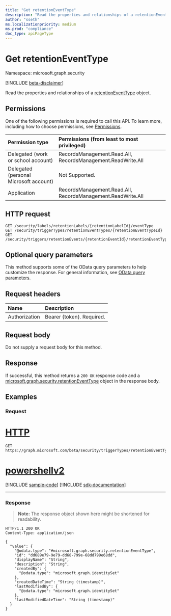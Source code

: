 ```yaml
---
title: "Get retentionEventType"
description: "Read the properties and relationships of a retentionEventType object."
author: "sseth"
ms.localizationpriority: medium
ms.prod: "compliance"
doc_type: apiPageType
---
```


# Get retentionEventType
Namespace: microsoft.graph.security

[!INCLUDE [beta-disclaimer](../../includes/beta-disclaimer.md)]

Read the properties and relationships of a [retentionEventType](../resources/security-retentioneventtype.md) object.

## Permissions
One of the following permissions is required to call this API. To learn more, including how to choose permissions, see [Permissions](/graph/permissions-reference).

|Permission type|Permissions (from least to most privileged)|
|:---|:---|
|Delegated (work or school account)|RecordsManagement.Read.All, RecordsManagement.ReadWrite.All|
|Delegated (personal Microsoft account)|Not Supported.|
|Application|RecordsManagement.Read.All, RecordsManagement.ReadWrite.All|

## HTTP request

<!-- {
  "blockType": "ignored"
}
-->
``` http
GET /security/labels/retentionLabels/{retentionLabelId}/eventType
GET /security/triggerTypes/retentionEventTypes/{retentionEventTypeId}
GET /security/triggers/retentionEvents/{retentionEventId}/retentionEventType
```

## Optional query parameters
This method supports some of the OData query parameters to help customize the response. For general information, see [OData query parameters](/graph/query-parameters).

## Request headers
|Name|Description|
|:---|:---|
|Authorization|Bearer {token}. Required.|

## Request body
Do not supply a request body for this method.

## Response

If successful, this method returns a `200 OK` response code and a [microsoft.graph.security.retentionEventType](../resources/security-retentioneventtype.md) object in the response body.

## Examples

### Request

# [HTTP](#tab/http)
<!-- {
  "blockType": "request",
  "name": "get_retentioneventtype"
}
-->
``` http
GET https://graph.microsoft.com/beta/security/triggerTypes/retentionEventTypes/{retentionEventTypeId}
```

# [powershellv2](#tab/powershellv2)
[!INCLUDE [sample-code](../includes/snippets/powershellv2/get-retentioneventtype-powershellv2-snippets.md)]
[!INCLUDE [sdk-documentation](../includes/snippets/snippets-sdk-documentation-link.md)]

---



### Response
>**Note:** The response object shown here might be shortened for readability.
<!-- {
  "blockType": "response",
  "truncated": true,
  "@odata.type": "microsoft.graph.security.retentionEventType"
}
-->
``` http
HTTP/1.1 200 OK
Content-Type: application/json

{
  "value": {
    "@odata.type": "#microsoft.graph.security.retentionEventType",
    "id": "dd689e79-9e79-dd68-799e-68dd799e68dd",
    "displayName": "String",
    "description": "String",
    "createdBy": {
      "@odata.type": "microsoft.graph.identitySet"
    },
    "createdDateTime": "String (timestamp)",
    "lastModifiedBy": {
      "@odata.type": "microsoft.graph.identitySet"
    },
    "lastModifiedDateTime": "String (timestamp)"
  }
}
```

